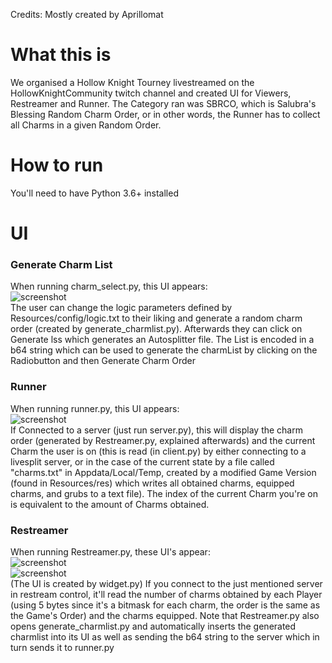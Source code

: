 Credits: Mostly created by Aprillomat

# What this is
We organised a Hollow Knight Tourney livestreamed on the HollowKnightCommunity twitch channel and created UI for Viewers, Restreamer and Runner. The Category ran was SBRCO, which is Salubra's Blessing Random Charm Order, or in other words, the Runner has to collect all Charms in a given Random Order.

# How to run
You'll need to have Python 3.6+ installed

# UI
### Generate Charm List
When running charm_select.py, this UI appears:  
![screenshot](https://i.imgur.com/NuBb43O.png)  
The user can change the logic parameters defined by Resources/config/logic.txt to their liking and generate a random charm order (created by generate_charmlist.py). Afterwards they can click on Generate lss which generates an Autosplitter file. The List is encoded in a b64 string which can be used to generate the charmList by clicking on the Radiobutton and then Generate Charm Order
### Runner
When running runner.py, this UI appears:  
![screenshot](https://i.imgur.com/lA9qs7t.png)  
If Connected to a server (just run server.py), this will display the charm order (generated by Restreamer.py, explained afterwards) and the current Charm the user is on (this is read (in client.py) by either connecting to a livesplit server, or in the case of the current state by a file called "charms.txt" in Appdata/Local/Temp, created by a modified Game Version (found in Resources/res) which writes all obtained charms, equipped charms, and grubs to a text file). The index of the current Charm you're on is equivalent to the amount of Charms obtained.
### Restreamer
When running Restreamer.py, these UI's appear:  
![screenshot](https://i.imgur.com/exqhEdt.png)  
![screenshot](https://i.imgur.com/kh2NL8I.png)  
(The UI is created by widget.py)
If you connect to the just mentioned server in restream control, it'll read the number of charms obtained by each Player (using 5 bytes since it's a bitmask for each charm, the order is the same as the Game's Order) and the charms equipped. Note that Restreamer.py also opens generate_charmlist.py and automatically inserts the generated charmlist into its UI as well as sending the b64 string to the server which in turn sends it to runner.py



